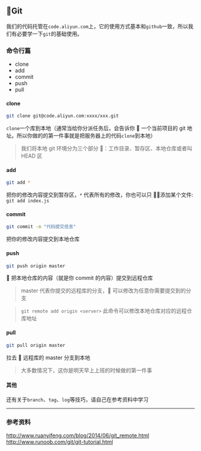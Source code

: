 ## Git

我们的代码托管在`code.aliyun.com`上，它的使用方式基本和`github`一致，所以我们有必要学一下`git`的基础使用。

### 命令行篇

- clone
- add
- commit
- push
- pull

#### clone

```bash
git clone git@code.aliyun.com:xxxx/xxx.git
```

`clone`一个库到本地（通常当给你分派任务后，会告诉你  一个当前项目的 git 地址。所以你做的的第一件事就是把服务器上的代码`clone`到本地）

> 我们将本地 git 环境分为三个部分 ：工作目录、暂存区、本地仓库或者叫 HEAD 区

#### add

```bash
git add *
```

把你的修改内容提交到暂存区，`*` 代表所有的修改，你也可以只  添加某个文件: `git add index.js`

#### commit

```bash
git commit -m "代码提交信息"
```

把你的修改内容提交到本地仓库

#### push

```bash
git push origin master
```

 把本地仓库的内容（就是你 commit 的内容）提交到远程仓库

> master 代表你提交的远程库的分支， 可以修改为任意你需要提交到的分支

> `git remote add origin <server>` 此命令可以修改本地仓库对应的远程仓库地址

#### pull

```bash
git pull origin master
```

拉去  远程库的 master 分支到本地

> 大多数情况下，这你是明天早上上班的时候做的第一件事

#### 其他

还有关于`branch`、`tag`、`log`等技巧，请自己在参考资料中学习

---

### 参考资料

http://www.ruanyifeng.com/blog/2014/06/git_remote.html
http://www.runoob.com/git/git-tutorial.html
